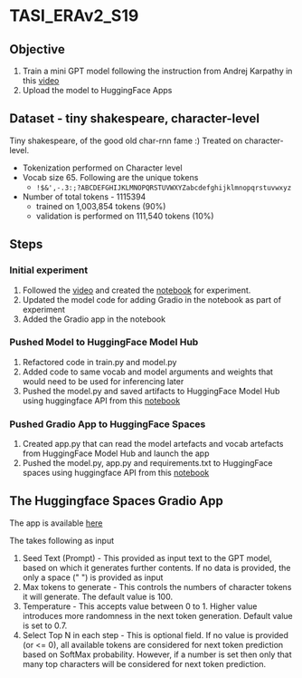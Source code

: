 # TASI_ERAv2_S19

## Objective

1. Train a mini GPT model following the instruction from Andrej Karpathy in this [video](https://www.youtube.com/watch?v=kCc8FmEb1nY&t=2s)
2. Upload the model to HuggingFace Apps

## Dataset - tiny shakespeare, character-level
Tiny shakespeare, of the good old char-rnn fame :) Treated on character-level.

- Tokenization performed on Character level
- Vocab size 65. Following are the unique tokens
    - `!$&',-.3:;?ABCDEFGHIJKLMNOPQRSTUVWXYZabcdefghijklmnopqrstuvwxyz`
- Number of total tokens - 1115394
    - trained on 1,003,854 tokens (90%)
    - validation is performed on 111,540 tokens (10%)
 
## Steps

### Initial experiment

1. Followed the [video](https://www.youtube.com/watch?v=kCc8FmEb1nY&t=2s) and created the [notebook](https://github.com/sayanbanerjee32/TASI_ERAv2_S19/blob/main/gpt_dev.ipynb) for experiment.
2. Updated the model code for adding Gradio in the notebook as part of experiment
3. Added the Gradio app in the notebook

### Pushed Model to HuggingFace Model Hub
1. Refactored code in train.py and model.py
2. Added code to same vocab and model arguments and weights that would need to be used for inferencing later
3. Pushed the model.py and saved artifacts to HuggingFace Model Hub using huggingface API from this [notebook](https://github.com/sayanbanerjee32/TASI_ERAv2_S19/blob/main/gpt_dev_hfhub.ipynb)

### Pushed Gradio App to HuggingFace Spaces
1. Created app.py that can read the model artefacts and vocab artefacts from HuggingFace Model Hub and launch the app
2. Pushed the model.py, app.py and requirements.txt to HuggingFace spaces using huggingface API from this [notebook](https://github.com/sayanbanerjee32/TASI_ERAv2_S19/blob/main/gpt-dev-spaces.ipynb)

## The Huggingface Spaces Gradio App

The app is available [here](https://huggingface.co/spaces/sayanbanerjee32/nano_text_generator)

The takes following as input 
1. Seed Text (Prompt) - This provided as input text to the GPT model, based on which it generates further contents. If no data is provided, the only a space (" ") is provided as input
2. Max tokens to generate - This controls the numbers of character tokens it will generate. The default value is 100.
3. Temperature - This accepts value between 0 to 1. Higher value introduces more randomness in the next token generation. Default value is set to 0.7.
4. Select Top N in each step - This is optional field. If no value is provided (or <= 0), all available tokens are considered for next token prediction based on SoftMax probability. However, if a number is set then only that many top characters will be considered for next token prediction.
